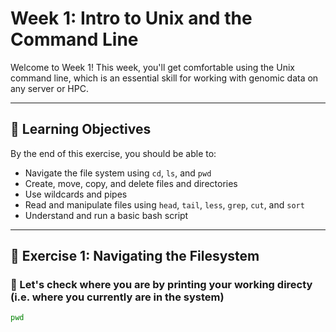 # Week 1: Intro to Unix and the Command Line

Welcome to Week 1! 
This week, you'll get comfortable using the Unix command line, which is an essential skill for working with genomic data on any server or HPC.

---

## 🧠 Learning Objectives

By the end of this exercise, you should be able to:

- Navigate the file system using `cd`, `ls`, and `pwd`
- Create, move, copy, and delete files and directories
- Use wildcards and pipes
- Read and manipulate files using `head`, `tail`, `less`, `grep`, `cut`, and `sort`
- Understand and run a basic bash script

---

## 🧪 Exercise 1: Navigating the Filesystem

### 🔹 Let's check where you are by **p**rinting your **w**orking **d**irecty (i.e. where you currently are in the system)
```bash
pwd
